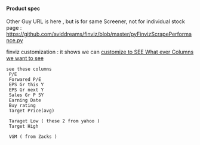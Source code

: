 #### Product spec
Other Guy URL is here , but is for same Screener, not for individual stock page : https://github.com/aviddreams/finviz/blob/master/pyFinvizScrapePerformance.py

finviz customization : it shows we can [customize to SEE What ever Columns we want to see](http://www.finviz.com/screener.ashx?v=152&f=geo_usa&c=0,2,6,7,15,52,57,58,62,64,65,66,67)
 ```
 see these columns
  P/E
  Forwared P/E
  EPS Gr this Y
  EPS Gr next Y
  Sales Gr P 5Y
  Earning Date
  Buy rating
  Target Price(avg)
  
  Taraget Low ( these 2 from yahoo )
  Target High
  
  VGM ( from Zacks )
  
 ```
 
